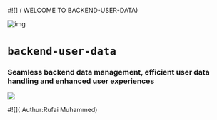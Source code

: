 #![] ( WELCOME TO BACKEND-USER-DATA) 

![img](https://assets.imaginablefutures.com/media/images/ALX_Logo.max-200x150.png)
# `backend-user-data`
### Seamless backend data management, efficient user data handling and enhanced user experiences
![](https://www.routerfreak.com/wp-content/uploads/data-storage-1024x768.jpg)

#![]( Authur:Rufai Muhammed)
